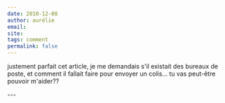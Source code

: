 ```yaml
---
date: 2010-12-08
author: aurélie
email: 
site: 
tags: comment
permalink: false
---
```


<p>justement parfait cet article, je me demandais s'il existait des bureaux de poste, et comment il fallait faire pour envoyer un colis... tu vas peut-être pouvoir m'aider??</p>
---
